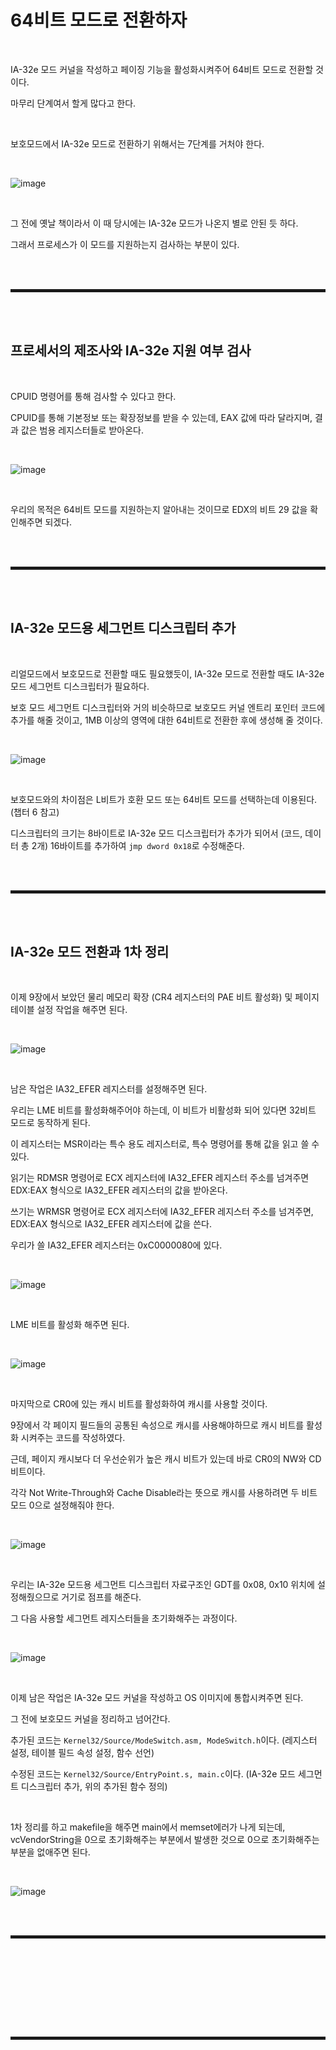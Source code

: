 # 64비트 모드로 전환하자

<br>

IA-32e 모드 커널을 작성하고 페이징 기능을 활성화시켜주어 64비트 모드로 전환할 것이다.

마무리 단계여서 할게 많다고 한다. 

<br>

보호모드에서 IA-32e 모드로 전환하기 위해서는 7단계를 거처야 한다.

<br>

![image](https://user-images.githubusercontent.com/52172169/196426550-990ce9ba-347b-4663-a3ce-05dcfb98947a.png)

<br>

그 전에 옛날 책이라서 이 때 당시에는 IA-32e 모드가 나온지 별로 안된 듯 하다.

그래서 프로세스가 이 모드를 지원하는지 검사하는 부분이 있다.

<br><br>
<hr style="border: 2px solid;">
<br><br>

## 프로세서의 제조사와 IA-32e 지원 여부 검사

<br>

CPUID 명령어를 통해 검사할 수 있다고 한다.

CPUID를 통해 기본정보 또는 확장정보를 받을 수 있는데, EAX 값에 따라 달라지며, 결과 값은 범용 레지스터들로 받아온다.

<br>

![image](https://user-images.githubusercontent.com/52172169/196430776-f30c8b90-d6d0-42c9-8656-65241de646a6.png)

<br>

우리의 목적은 64비트 모드를 지원하는지 알아내는 것이므로 EDX의 비트 29 값을 확인해주면 되겠다.

<br><br>
<hr style="border: 2px solid;">
<br><br>

## IA-32e 모드용 세그먼트 디스크립터 추가

<br>

리얼모드에서 보호모드로 전환할 때도 필요했듯이, IA-32e 모드로 전환할 때도 IA-32e 모드 세그먼트 디스크립터가 필요하다.

보호 모드 세그먼트 디스크립터와 거의 비슷하므로 보호모드 커널 엔트리 포인터 코드에 추가를 해줄 것이고, 1MB 이상의 영역에 대한 64비트로 전환한 후에 생성해 줄 것이다.

<br>

![image](https://user-images.githubusercontent.com/52172169/196443488-782185ea-5f87-4e16-bbb1-c49676de465d.png)

<br>

보호모드와의 차이점은 L비트가 호환 모드 또는 64비트 모드를 선택하는데 이용된다. (챕터 6 참고)

디스크립터의 크기는 8바이트로 IA-32e 모드 디스크립터가 추가가 되어서 (코드, 데이터 총 2개) 16바이트를 추가하여 ```jmp dword 0x18```로 수정해준다.

<br><br>
<hr style="border: 2px solid;">
<br><br>

## IA-32e 모드 전환과 1차 정리

<br>

이제 9장에서 보았던 물리 메모리 확장 (CR4 레지스터의 PAE 비트 활성화) 및 페이지 테이블 설정 작업을 해주면 된다.

<br>

![image](https://user-images.githubusercontent.com/52172169/196450758-5ef73c1a-4327-41dd-b079-69a6ab7ffe76.png)

<br>

남은 작업은 IA32_EFER 레지스터를 설정해주면 된다.

우리는 LME 비트를 활성화해주어야 하는데, 이 비트가 비활성화 되어 있다면 32비트 모드로 동작하게 된다.

이 레지스터는 MSR이라는 특수 용도 레지스터로, 특수 명령어를 통해 값을 읽고 쓸 수 있다.

읽기는 RDMSR 명령어로 ECX 레지스터에 IA32_EFER 레지스터 주소를 넘겨주면 EDX:EAX 형식으로 IA32_EFER 레지스터의 값을 받아온다.

쓰기는 WRMSR 명령어로 ECX 레지스터에 IA32_EFER 레지스터 주소를 넘겨주면, EDX:EAX 형식으로 IA32_EFER 레지스터에 값을 쓴다.

우리가 쓸 IA32_EFER 레지스터는 0xC0000080에 있다.

<br>

![image](https://user-images.githubusercontent.com/52172169/196453347-07de1784-e15f-44a4-b805-33d2186641b8.png)

<br>

LME 비트를 활성화 해주면 된다.

<br>

![image](https://user-images.githubusercontent.com/52172169/196453529-16b10082-c68f-4ca2-831e-81af2142daa9.png)

<br>

마지막으로 CR0에 있는 캐시 비트를 활성화하여 캐시를 사용할 것이다.

9장에서 각 페이지 필드들의 공통된 속성으로 캐시를 사용해야하므로 캐시 비트를 활성화 시켜주는 코드를 작성하였다.

근데, 페이지 캐시보다 더 우선순위가 높은 캐시 비트가 있는데 바로 CR0의 NW와 CD비트이다.

각각 Not Write-Through와 Cache Disable라는 뜻으로 캐시를 사용하려면 두 비트 모드 0으로 설정해줘야 한다.

<br>

![image](https://user-images.githubusercontent.com/52172169/196596734-7f890bdd-cc7c-4b8a-9c48-6ef510d37632.png)

<br>

우리는 IA-32e 모드용 세그먼트 디스크립터 자료구조인 GDT를 0x08, 0x10 위치에 설정해줬으므로 거기로 점프를 해준다.

그 다음 사용할 세그먼트 레지스터들을 초기화해주는 과정이다.

<br>

![image](https://user-images.githubusercontent.com/52172169/196596874-d473f2f6-4f6e-4340-baf3-e147d6a27472.png)

<br>

이제 남은 작업은 IA-32e 모드 커널을 작성하고 OS 이미지에 통합시켜주면 된다.

그 전에 보호모드 커널을 정리하고 넘어간다.

추가된 코드는 ```Kernel32/Source/ModeSwitch.asm, ModeSwitch.h```이다. (레지스터 설정, 테이블 필드 속성 설정, 함수 선언)

수정된 코드는 ```Kernel32/Source/EntryPoint.s, main.c```이다. (IA-32e 모드 세그먼트 디스크립터 추가, 위의 추가된 함수 정의)

<br>

1차 정리를 하고 makefile을 해주면 main에서 memset에러가 나게 되는데, vcVendorString을 0으로 초기화해주는 부분에서 발생한 것으로 0으로 초기화해주는 부분을 없애주면 된다.

<br>

![image](https://user-images.githubusercontent.com/52172169/196606360-23f907c9-ce04-46dc-9bc7-61f7be69434a.png)

<br><br>
<hr style="border: 2px solid;">
<br><br>

## 

<br>



<br><br>
<hr style="border: 2px solid;">
<br><br>
